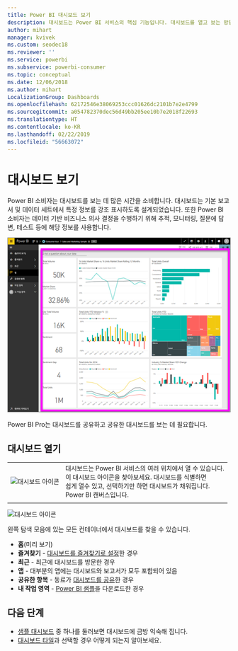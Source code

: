 ```yaml
---
title: Power BI 대시보드 보기
description: 대시보드는 Power BI 서비스의 핵심 기능입니다. 대시보드를 열고 보는 방법을 알아보세요.
author: mihart
manager: kvivek
ms.custom: seodec18
ms.reviewer: ''
ms.service: powerbi
ms.subservice: powerbi-consumer
ms.topic: conceptual
ms.date: 12/06/2018
ms.author: mihart
LocalizationGroup: Dashboards
ms.openlocfilehash: 62172546e38069253ccc01626dc2101b7e2e4799
ms.sourcegitcommit: a054782370dec56d49bb205ee10b7e2018f22693
ms.translationtype: HT
ms.contentlocale: ko-KR
ms.lasthandoff: 02/22/2019
ms.locfileid: "56663072"
---
```

# <a name="view-a-dashboard"></a>대시보드 보기
Power BI 소비자는 대시보드를 보는 데 많은 시간을 소비합니다. 대시보드는 기본 보고서 및 데이터 세트에서 특정 정보를 강조 표시하도록 설계되었습니다. 또한 Power BI 소비자는 데이터 기반 비즈니스 의사 결정을 수행하기 위해 추적, 모니터링, 질문에 답변, 테스트 등에 해당 정보를 사용합니다.

![대시보드](media/end-user-dashboard-open/power-bi-new-dash.png)


Power BI Pro는 대시보드를 공유하고 공유한 대시보드를 보는 데 필요합니다.

## <a name="open-a-dashboard"></a>대시보드 열기



|              |         |
|------------|--------------------------------|
|![대시보드 아이콘](media/end-user-dashboard-open/power-bi-dashboard-icon.png)      |대시보드는 Power BI 서비스의 여러 위치에서 열 수 있습니다. <br> 이 대시보드 아이콘을 찾아보세요. 대시보드를 식별하면 <br>쉽게 열수 있고, 선택하기만 하면 대시보드가 채워집니다. <br>Power BI 캔버스입니다. |
|                    |          |

![대시보드 아이콘](media/end-user-dashboard-open/opendash.gif)


왼쪽 탐색 모음에 있는 모든 컨테이너에서 대시보드를 찾을 수 있습니다. 
- **홈**(미리 보기)
- **즐겨찾기** - [대시보드를 즐겨찾기로 설정](end-user-favorite.md)한 경우
- **최근** - 최근에 대시보드를 방문한 경우
- **앱** - 대부분의 앱에는 대시보드와 보고서가 모두 포함되어 있음
- **공유한 항목** - 동료가 [대시보드를 공유](end-user-shared-with-me.md)한 경우
- **내 작업 영역** - [Power BI 샘플](../sample-datasets.md)을 다운로드한 경우


## <a name="next-steps"></a>다음 단계
* [샘플 대시보드](../sample-tutorial-connect-to-the-samples.md) 중 하나를 둘러보면 대시보드에 금방 익숙해 집니다.
* [대시보드 타일](end-user-tiles.md)과 선택할 경우 어떻게 되는지 알아보세요.